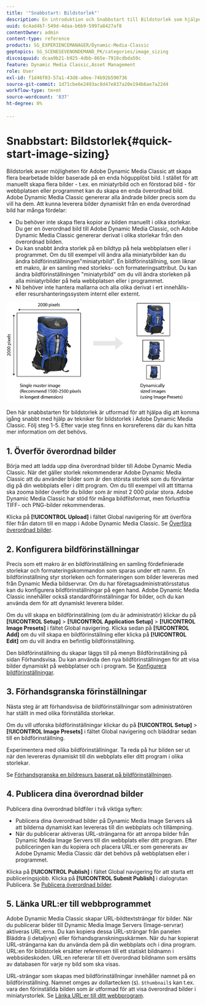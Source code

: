 ```yaml
---
title: '"Snabbstart: Bildstorlek"'
description: En introduktion och Snabbstart till Bildstorlek som hjälper dig att komma igång snabbt med tekniker för bildstorlek.
uuid: 6c4ad4b7-549d-4daa-b6b9-5997a8427af8
contentOwner: admin
content-type: reference
products: SG_EXPERIENCEMANAGER/Dynamic-Media-Classic
geptopics: SG_SCENESEVENONDEMAND_PK/categories/image_sizing
discoiquuid: dcaa9b21-b925-4dbb-865e-7918cdbda50c
feature: Dynamic Media Classic,Asset Management
role: User
exl-id: f1d46f03-57a1-43d8-a0ee-74b92b590736
source-git-commit: 1d71cbe6e2493ac8d47e837a20e194b6ae7a22d4
workflow-type: tm+mt
source-wordcount: '837'
ht-degree: 0%

---
```


# Snabbstart: Bildstorlek{#quick-start-image-sizing}

Bildstorlek avser möjligheten för Adobe Dynamic Media Classic att skapa flera bearbetade bilder baserade på en enda högupplöst bild. I stället för att manuellt skapa flera bilder - t.ex. en miniatyrbild och en förstorad bild - för webbplatsen eller programmet kan du skapa en enda överordnad bild. Adobe Dynamic Media Classic genererar alla ändrade bilder precis som du vill ha dem. Att kunna leverera bilder dynamiskt från en enda överordnad bild har många fördelar:

* Du behöver inte skapa flera kopior av bilden manuellt i olika storlekar. Du ger en överordnad bild till Adobe Dynamic Media Classic, och Adobe Dynamic Media Classic genererar derivat i olika storlekar från den överordnad bilden.
* Du kan snabbt ändra storlek på en bildtyp på hela webbplatsen eller i programmet. Om du till exempel vill ändra alla miniatyrbilder kan du ändra bildförinställningen&quot;miniatyrbild&quot;. En bildförinställning, som liknar ett makro, är en samling med storleks- och formateringsattribut. Du kan ändra bildförinställningen &quot;miniatyrbild&quot; om du vill ändra storleken på alla miniatyrbilder på hela webbplatsen eller i programmet.
* Ni behöver inte hantera mallarna och alla olika derivat i ert innehålls- eller resurshanteringssystem internt eller externt.

![Du kan skapa flera variantbilder med olika storlek från samma högupplösta överordnad fil.](/help/assets/is_derivative_sizes_popup.png)

Den här snabbstarten för bildstorlek är utformad för att hjälpa dig att komma igång snabbt med hjälp av tekniker för bildstorlek i Adobe Dynamic Media Classic. Följ steg 1-5. Efter varje steg finns en korsreferens där du kan hitta mer information om det behövs.

## 1. Överför överordnad bilder

Börja med att ladda upp dina överordnad bilder till Adobe Dynamic Media Classic. När det gäller storlek rekommenderar Adobe Dynamic Media Classic att du använder bilder som är den största storlek som du förväntar dig på din webbplats eller i ditt program. Om du till exempel vill att tittarna ska zooma bilder överför du bilder som är minst 2 000 pixlar stora. Adobe Dynamic Media Classic har stöd för många bildfilsformat, men förlustfria TIFF- och PNG-bilder rekommenderas.

Klicka på **[!UICONTROL Upload]** i fältet Global navigering för att överföra filer från datorn till en mapp i Adobe Dynamic Media Classic. Se [Överföra överordnad bilder](uploading-master-images.md#uploading_master_images).

## 2. Konfigurera bildförinställningar

Precis som ett makro är en bildförinställning en samling fördefinierade storlekar och formateringskommandon som sparas under ett namn. En bildförinställning styr storleken och formateringen som bilder levereras med från Dynamic Media bildservrar. Om du har företagsadministratörsstatus kan du konfigurera bildförinställningar på egen hand. Adobe Dynamic Media Classic innehåller också standardförinställningar för bilder, och du kan använda dem för att dynamiskt leverera bilder.

Om du vill skapa en bildförinställning (om du är administratör) klickar du på **[!UICONTROL Setup]** > **[!UICONTROL Application Setup]** > **[!UICONTROL Image Presets]** i fältet Global navigering. Klicka sedan på **[!UICONTROL Add]** om du vill skapa en bildförinställning eller klicka på **[!UICONTROL Edit]** om du vill ändra en befintlig bildförinställning.

Den bildförinställning du skapar läggs till på menyn Bildförinställning på sidan Förhandsvisa. Du kan använda den nya bildförinställningen för att visa bilder dynamiskt på webbplatser och i program. Se [Konfigurera bildförinställningar](setting-image-presets.md#setting_up_image_presets).

## 3. Förhandsgranska förinställningar

Nästa steg är att förhandsvisa de bildförinställningar som administratören har ställt in med olika förinställda storlekar.

Om du vill utforska bildförinställningar klickar du på **[!UICONTROL Setup]** > **[!UICONTROL Image Presets]** i fältet Global navigering och bläddrar sedan till en bildförinställning.

Experimentera med olika bildförinställningar. Ta reda på hur bilden ser ut när den levereras dynamiskt till din webbplats eller ditt program i olika storlekar.

Se [Förhandsgranska en bildresurs baserat på bildförinställningen](previewing-asset.md#previewing_an_image_asset_based_on_its_image_preset).

## 4. Publicera dina överordnad bilder

Publicera dina överordnad bildfiler i två viktiga syften:

* Publicera dina överordnad bilder på Dynamic Media Image Servers så att bilderna dynamiskt kan levereras till din webbplats och tillämpning.
* När du publicerar aktiveras URL-strängarna för att anropa bilder från Dynamic Media Image Servers till din webbplats eller ditt program. Efter publiceringen kan du kopiera och placera URL:er som genererats av Adobe Dynamic Media Classic där det behövs på webbplatsen eller i programmet.

Klicka på **[!UICONTROL Publish]** i fältet Global navigering för att starta ett publiceringsjobb. Klicka på **[!UICONTROL Submit Publish]** i dialogrutan Publicera. Se [Publicera överordnad bilder](publishing-master-images.md#publishing_master_images).

## 5. Länka URL:er till webbprogrammet

Adobe Dynamic Media Classic skapar URL-bildtextsträngar för bilder. När du publicerar bilder till Dynamic Media Image Servers (Image-servrar) aktiveras URL:erna. Du kan kopiera dessa URL-strängar från panelen Bläddra (i detaljvyn) eller förhandsgranskningsskärmen. När du har kopierat URL-strängarna kan du använda dem på din webbplats och i dina program. URL:en för bildstorlek ersätter referensen till ett statiskt bildnamn i webbsideskoden. URL:en refererar till ett överordnad bildnamn som ersätts av databasen för varje ny bild som ska visas.

URL-strängar som skapas med bildförinställningar innehåller namnet på en bildförinställning. Namnet omges av dollartecken (`$`). `$thumbnail$` kan t.ex. vara den förinställda bilden som är utformad för att visa överordnad bilder i miniatyrstorlek. Se [Länka URL:er till ditt webbprogram](linking-urls-web-application.md#linking_urls_to_your_web_application).

